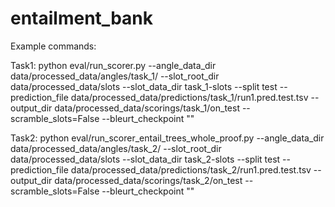 # entailment_bank

Example commands:

Task1:
python eval/run_scorer.py --angle_data_dir data/processed_data/angles/task_1/ --slot_root_dir data/processed_data/slots --slot_data_dir task_1-slots --split test --prediction_file data/processed_data/predictions/task_1/run1.pred.test.tsv  --output_dir  data/processed_data/scorings/task_1/on_test --scramble_slots=False --bleurt_checkpoint ""

Task2:
python eval/run_scorer_entail_trees_whole_proof.py --angle_data_dir data/processed_data/angles/task_2/ --slot_root_dir data/processed_data/slots --slot_data_dir task_2-slots --split test --prediction_file data/processed_data/predictions/task_2/run1.pred.test.tsv  --output_dir  data/processed_data/scorings/task_2/on_test --scramble_slots=False --bleurt_checkpoint ""

